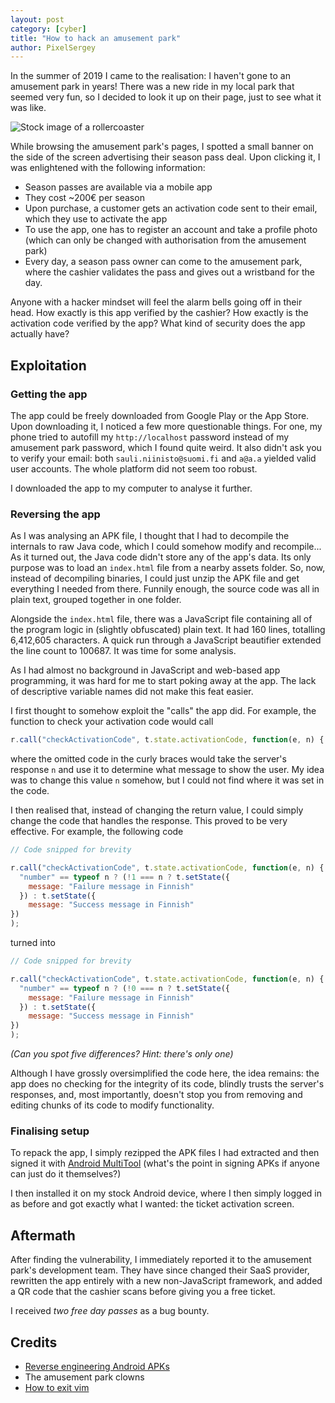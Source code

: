 ```yaml
---
layout: post
category: [cyber]
title: "How to hack an amusement park"
author: PixelSergey
---
```


In the summer of 2019 I came to the realisation:
I haven't gone to an amusement park in years!
There was a new ride in my local park that seemed very fun,
so I decided to look it up on their page,
just to see what it was like.

![Stock image of a rollercoaster](https://upload.wikimedia.org/wikipedia/commons/0/0e/WV_banner_Far_North_suburbs_Demon_rollercoaster_at_Six_Flags_Great_America.jpg)

While browsing the amusement park's pages,
I spotted a small banner on the side of the screen
advertising their season pass deal.
Upon clicking it, I was enlightened with the following information:

- Season passes are available via a mobile app
- They cost ~200€ per season
- Upon purchase, a customer gets an activation code sent to their email,
which they use to activate the app
- To use the app, one has to register an account and take a profile photo
(which can only be changed with authorisation from the amusement park)
- Every day, a season pass owner can come to the amusement park,
where the cashier validates the pass and gives out a wristband for the day.

Anyone with a hacker mindset will feel the alarm bells going off in their head.
How exactly is this app verified by the cashier?
How exactly is the activation code verified by the app?
What kind of security does the app actually have?

## Exploitation

### Getting the app

The app could be freely downloaded from Google Play or the App Store.
Upon downloading it, I noticed a few more questionable things.
For one, my phone tried to autofill my `http://localhost` password
instead of my amusement park password, which I found quite weird.
It also didn't ask you to verify your email:
both `sauli.niinisto@suomi.fi` and `a@a.a` yielded valid user accounts.
The whole platform did not seem too robust.

I downloaded the app to my computer to analyse it further.

### Reversing the app

As I was analysing an APK file,
I thought that I had to decompile the internals
to raw Java code, which I could somehow modify and recompile...
As it turned out, the Java code didn't store any of the app's data.
Its only purpose was to load an `index.html` file from a nearby assets folder.
So, now, instead of decompiling binaries,
I could just unzip the APK file and get everything I needed from there.
Funnily enough, the source code was all in plain text, grouped together in one folder.

Alongside the `index.html` file, there was a JavaScript file
containing all of the program logic in (slightly obfuscated) plain text.
It had 160 lines, totalling 6,412,605 characters.
A quick run through a JavaScript beautifier extended the line count to 100687.
It was time for some analysis.

As I had almost no background in JavaScript and web-based app programming,
it was hard for me to start poking away at the app.
The lack of descriptive variable names did not make this feat easier.

I first thought to somehow exploit the "calls" the app did.
For example, the function to check your activation code would call

```js
r.call("checkActivationCode", t.state.activationCode, function(e, n) { /* SNIP */ });
```

where the omitted code in the curly braces would take the server's response `n`
and use it to determine what message to show the user.
My idea was to change this value `n` somehow,
but I could not find where it was set in the code.

I then realised that, instead of changing the return value,
I could simply change the code that handles the response.
This proved to be very effective. For example, the following code

```js
// Code snipped for brevity

r.call("checkActivationCode", t.state.activationCode, function(e, n) {
  "number" == typeof n ? (!1 === n ? t.setState({
    message: "Failure message in Finnish"
  }) : t.setState({
    message: "Success message in Finnish"
})
);
```

turned into

```js
// Code snipped for brevity

r.call("checkActivationCode", t.state.activationCode, function(e, n) {
  "number" == typeof n ? (!0 === n ? t.setState({
    message: "Failure message in Finnish"
  }) : t.setState({
    message: "Success message in Finnish"
})
);
```
_(Can you spot five differences? Hint: there's only one)_

Although I have grossly oversimplified the code here,
the idea remains: the app does no checking for the integrity of its code,
blindly trusts the server's responses, and, most importantly,
doesn't stop you from removing and editing chunks of its code to modify functionality.

### Finalising setup

To repack the app, I simply rezipped the APK files I had extracted
and then signed it with
[Android MultiTool](https://forum.xda-developers.com/showthread.php?t=2326604)
(what's the point in signing APKs if anyone can just do it themselves?)

I then installed it on my stock Android device,
where I then simply logged in as before and got exactly what I wanted:
the ticket activation screen.

## Aftermath

After finding the vulnerability,
I immediately reported it to the amusement park's development team.
They have since changed their SaaS provider,
rewritten the app entirely with a new non-JavaScript framework,
and added a QR code that the cashier scans before giving you a free ticket.

I received *two free day passes* as a bug bounty.

## Credits

- [Reverse engineering Android APKs](https://reverseengineering.stackexchange.com/a/19032)
- The amusement park clowns
- [How to exit vim](https://stackoverflow.com/questions/11828270/how-do-i-exit-the-vim-editor)
